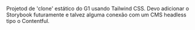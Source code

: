 Projetod de 'clone' estático do G1 usando Tailwind CSS. Devo adicionar o Storybook futuramente e talvez alguma conexão com um CMS headless tipo o Contentful.
